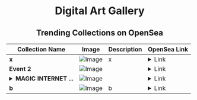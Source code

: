 <div align="center">

# Digital Art Gallery

## Trending Collections on OpenSea

| Collection Name                       | Image                                                                                     | Description                       | OpenSea Link                                                                                          |
|---------------------------------------|-------------------------------------------------------------------------------------------|-----------------------------------|--------------------------------------------------------------------------------------------------------|
| **x** | ![Image](https://i.seadn.io/s/raw/files/99f62771ec5cd162a2e292f40d23ec16.jpg?w=500&auto=format?w=200&auto=format) | x | <details><summary>Link</summary>[x](https://opensea.io/collection/x-451)</details> |
| **Event 2** | ![Image](https://i.seadn.io/s/raw/files/20ac66a2146d22b8084ced167cd3cd5a.jpg?w=500&auto=format?w=200&auto=format) |  | <details><summary>Link</summary>[Event 2](https://opensea.io/collection/event-2-16770)</details> |
| **<details><summary>MAGIC INTERNET ...</summary>MAGIC INTERNET MONEY</details>** | ![Image](https://i.seadn.io/s/raw/files/81774efc3759634a8610cc7d61ea49a4.jpg?w=500&auto=format?w=200&auto=format) |  | <details><summary>Link</summary>[MAGIC INTERNET MONEY](https://opensea.io/collection/magic-internet-money-9)</details> |
| **b** | ![Image](https://i.seadn.io/s/raw/files/0a81da1a336c489501e7b572de2bee62.jpg?w=500&auto=format?w=200&auto=format) | b | <details><summary>Link</summary>[b](https://opensea.io/collection/b-366)</details> |

</div>
